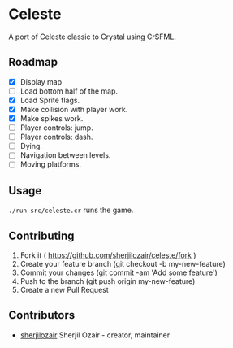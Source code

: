 # Celeste

A port of Celeste classic to Crystal using CrSFML.

## Roadmap

- [X] Display map
- [ ] Load bottom half of the map.
- [X] Load Sprite flags.
- [X] Make collision with player work.
- [X] Make spikes work.
- [ ] Player controls: jump.
- [ ] Player controls: dash.
- [ ] Dying.
- [ ] Navigation between levels.
- [ ] Moving platforms. 

## Usage

`./run src/celeste.cr` runs the game.

## Contributing

1. Fork it ( https://github.com/sherjilozair/celeste/fork )
2. Create your feature branch (git checkout -b my-new-feature)
3. Commit your changes (git commit -am 'Add some feature')
4. Push to the branch (git push origin my-new-feature)
5. Create a new Pull Request

## Contributors

- [sherjilozair](https://github.com/sherjilozair) Sherjil Ozair - creator, maintainer
